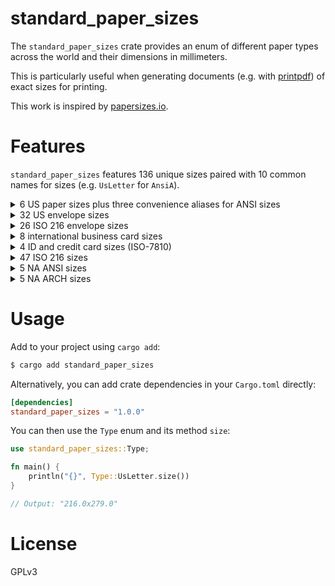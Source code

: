 # standard_paper_sizes

The `standard_paper_sizes` crate provides an enum of different paper types across the world and their dimensions in millimeters.

This is particularly useful when generating documents (e.g. with [printpdf](https://github.com/fschutt/printpdf)) of exact sizes for printing.

This work is inspired by [papersizes.io](https://papersizes.io/).

# Features

`standard_paper_sizes` features 136 unique sizes paired with 10 common names for sizes (e.g. `UsLetter` for `AnsiA`).

<details>
<summary>6 US paper sizes plus three convenience aliases for ANSI sizes</summary>

- Letter (same as ANSI A)
- Legal
- Ledger (Same as ANSI B)
- Tabloid (Same as ANSI B)
- Executive
- Junior Legal
- Half Letter
- Government Letter
- Government Legal

</details>

<details>
<summary>32 US envelope sizes</summary>

- Usually expressed with mixed numbers, these are enumified as decimals
    - For example, 1 3/4 is expressed as `UsEnvelope1_75`
- 1
- 1 3/4
- 3
- 6
- 6 1/4
- 6 3/4
- 7
- 7 3/4 Monarch
- 8
- 8 5/8
- 9
- 9 3/4
- 10
- 10 1/2
- 11
- 12
- 12 1/2
- 13 1/2
- 14
- 14 1/2
- 15
- 15 1/2
- 16
- Envelope A1
- Envelope A2 Lady Grey
- Envelope A4
- Envelope A6 Thompsons
- Envelope A7 Besselheim
- Envelope A8 Carrs
- Envelope A9 Diplomat
- Envelope A10 Willow
- A Long

</details>

<details>
<summary>26 ISO 216 envelope sizes</summary>

- DL
- Envelope B4
- Envelope B5
- Envelope B6
- Envelope C3
- Envelope C4
- Envelope C6
- Envelope C64M
- Envelope C7
- Envelope CE4
- Envelope CE64
- Envelope E4
- Envelope EC45
- Envelope EC5
- Envelope E5
- Envelope E56
- Envelope E6
- Envelope E65
- Envelope X5
- Envelope EX5

</details>

<details>
<summary>8 international business card sizes</summary>

- US
- ISO 216
- European
- Scandinavian
- Chinese
- Japanese
- Iranian
- Hungarian

</details>

<details>
<summary>4 ID and credit card sizes (ISO-7810)</summary>

- ISO 7810 ID-1, with three common aliases:
    - `CR80`
    - `TD1`
    - `CreditCard`
- ISO 7810 ID-2, with a common alias
    - `Visa`
- ISO 7810 ID-3, with a common alias
    - `Passport`
- ISO 7810 ID-0000, with a common alias
    - `MiniSIM`
    - `Passport`

</details>

<details>
<summary>47 ISO 216 sizes</summary>

- A series
    - A0 through A13
    - 2A0
    - 4A0
    - A0+
    - A1+
    - A3+
- B series
    - B0 through B13
    - B0+
    - B1+
    - B2+
- C series
    - C0 through C10

</details>

<details>
<summary>5 NA ANSI sizes</summary>

- A-E

</details>

<details>
<summary>5 NA ARCH sizes</summary>

- A-E
- E1-E3

</details>

# Usage

Add to your project using `cargo add`:

```bash
$ cargo add standard_paper_sizes
```

Alternatively, you can add crate dependencies in your `Cargo.toml` directly:

```toml
[dependencies]
standard_paper_sizes = "1.0.0"
```

You can then use the `Type` enum and its method `size`:

```rust
use standard_paper_sizes::Type;

fn main() {
    println("{}", Type::UsLetter.size())
}

// Output: "216.0x279.0"
```

# License

GPLv3
